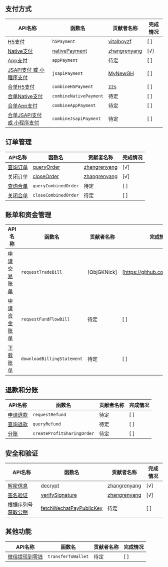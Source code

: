 
## 支付方式
| API名称 | 函数名 | 贡献者名称 | 完成情况 |
|---------|--------|------------|----------|
| [H5支付](https://pay.weixin.qq.com/wiki/doc/apiv3/apis/chapter3_3_1.shtml) | `h5Payment` | [vitalboyzf](https://github.com/vitalboyzf) | [ ] |
| [Native支付](https://pay.weixin.qq.com/wiki/doc/apiv3/apis/chapter3_4_1.shtml) | [nativePayment](docs/nativePayment.md) | [zhangrenyang](https://github.com/zhangrenyang) | [√] |
| [App支付](https://pay.weixin.qq.com/wiki/doc/apiv3/apis/chapter3_2_1.shtml) | `appPayment` | 待定 | [ ] |
| [JSAPI支付 或 小程序支付](https://pay.weixin.qq.com/wiki/doc/apiv3/apis/chapter3_1_1.shtml) | `jsapiPayment` | [MyNewGH](https://github.com/MyNewGH) | [ ] |
| [合单H5支付](https://pay.weixin.qq.com/wiki/doc/apiv3/apis/chapter5_1_2.shtml) | `combineH5Payment` | [zzs](https://github.com/zhangzs000) | [ ] |
| [合单Native支付](https://pay.weixin.qq.com/wiki/doc/apiv3/apis/chapter5_1_5.shtml) | `combineNativePayment` | 待定 | [ ] |
| [合单App支付](https://pay.weixin.qq.com/wiki/doc/apiv3/apis/chapter5_1_1.shtml) | `combineAppPayment` | 待定 | [ ] |
| [合单JSAPI支付 或 小程序支付](https://pay.weixin.qq.com/wiki/doc/apiv3/apis/chapter5_1_3.shtml) | `combineJsapiPayment` | 待定 | [ ] |

## 订单管理
| API名称 | 函数名 | 贡献者名称 | 完成情况 |
|---------|--------|------------|----------|
| [查询订单](https://pay.weixin.qq.com/wiki/doc/apiv3/apis/chapter3_1_2.shtml) | [queryOrder](docs/queryOrder.md) | [zhangrenyang](https://github.com/zhangrenyang)  | [√] |
| [关闭订单](https://pay.weixin.qq.com/wiki/doc/apiv3/apis/chapter3_1_3.shtml) | [closeOrder](docs/closeOrder.md) | [zhangrenyang](https://github.com/zhangrenyang)  | [√] |
| [查询合单](https://pay.weixin.qq.com/wiki/doc/apiv3/apis/chapter5_1_11.shtml) | `queryCombinedOrder` | 待定 | [ ] |
| [关闭合单](https://pay.weixin.qq.com/wiki/doc/apiv3/apis/chapter5_1_12.shtml) | `closeCombinedOrder` | 待定 | [ ] |

## 账单和资金管理
| API名称 | 函数名 | 贡献者名称 | 完成情况 |
|---------|--------|------------|----------|
| [申请交易账单](https://pay.weixin.qq.com/wiki/doc/apiv3/apis/chapter3_1_6.shtml) | `requestTradeBill` | [QbjGKNick] | [https://github.com/QbjGKNick] |
| [申请资金账单](https://pay.weixin.qq.com/wiki/doc/apiv3/apis/chapter3_1_7.shtml) | `requestFundFlowBill` | 待定 | [ ] |
| [下载账单](https://pay.weixin.qq.com/wiki/doc/apiv3/apis/chapter3_1_8.shtml) | `downloadBillingStatement` | 待定 | [ ] |

## 退款和分账 
| API名称 | 函数名 | 贡献者名称 | 完成情况 |
|---------|--------|------------|----------|
| [申请退款](https://pay.weixin.qq.com/wiki/doc/apiv3/apis/chapter3_2_9.shtml) | `requestRefund` | 待定 | [ ] |
| [查询退款](https://pay.weixin.qq.com/wiki/doc/apiv3/apis/chapter3_2_10.shtml) | `queryRefund` | 待定 | [ ] |
| [分账](https://pay.weixin.qq.com/wiki/doc/apiv3/apis/chapter8_1_1.shtml) | `createProfitSharingOrder` | 待定 | [ ] |

## 安全和验证
| API名称 | 函数名 | 贡献者名称 | 完成情况 |
|---------|--------|------------|----------|
| [解密信息](https://pay.weixin.qq.com/docs/merchant/development/interface-rules/sensitive-data-encryption.html) | [decrypt](docs/decrypt.md) | [zhangrenyang](https://github.com/zhangrenyang)  | [√] |
| [签名验证](https://pay.weixin.qq.com/docs/merchant/development/interface-rules/signature-verification.html) | [verifySignature](docs/verifySignature.md) | [zhangrenyang](https://github.com/zhangrenyang)  | [√] |
| [根据序列号获取公钥](https://pay.weixin.qq.com/docs/merchant/apis/platform-certificate/api-v3-get-certificates/get.html) | [fetchWechatPayPublicKey](docs/fetchWechatPayPublicKey.md) | 待定 | [ ] |

## 其他功能
| API名称 | 函数名 | 贡献者名称 | 完成情况 |
|---------|--------|------------|----------|
| [微信提现到零钱](https://pay.weixin.qq.com/docs/merchant/apis/batch-transfer-to-balance/transfer-batch/initiate-batch-transfer.html) | `transferToWallet` | 待定 | [ ] |
